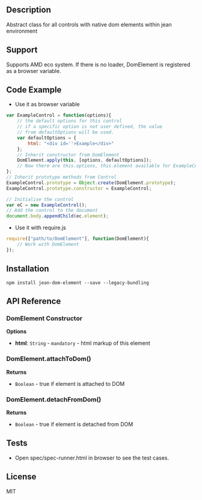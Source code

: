## Description

Abstract class for all controls with native dom elements within jean environment 

## Support
Supports AMD eco system. If there is no loader, DomElement is registered as a browser variable.

## Code Example
- Use it as browser variable
```js
var ExampleControl = function(options){
    // the default options for this control
    // if a specific option is not user defined, the value
    // from defaultOptions will be used.
    var defaultOptions = {
        html: "<div id=''>Example</div>"
    };
    // Inherit constructor from DomElement
    DomElement.apply(this, [options, defaultOptions]);
    // Now there are this.options, this.element available for ExampleControl. Within options there are the merged options from options and default options. 
};
// Inherit prototype methods from Control
ExampleControl.prototype = Object.create(DomElement.prototype);
ExampleControl.prototype.constructor = ExampleControl;

// Initialise the control
var eC = new ExampleControl();
// Add the control to the document
document.body.appendChild(ec.element);
```
- Use it with require.js
```js
require(["path/to/DomElement"], function(DomElement){
    // Work with DomElement
});
```
## Installation

`npm install jean-dom-element --save --legacy-bundling`

## API Reference

### DomElement Constructor

**Options**
- **html**: `String` - `mandatory` - html markup of this element

### DomElement.attachToDom() 

**Returns**
- `Boolean` - true if element is attached to DOM

### DomElement.detachFromDom() 

**Returns**
- `Boolean` - true if element is detached from DOM

## Tests

- Open spec/spec-runner.html in browser to see the test cases.

## License

MIT